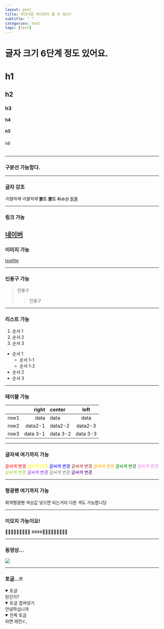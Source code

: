 ```yaml
---
layout: post
title: 마크다운 어디까지 쓸 수 있나?
subtitle: ^_^
categories: test
tags: [test]
---
```


# 글자 크기 6단계 정도 있어요.

# h1

## h2

### h3

#### h4

##### h5

###### h6

---

### 구분선 가능함다.

---

### 글자 강조

_이탤릭체_
_이탤릭체_
**볼드**
**볼드**
~~취소선~~
<U>밑줄</U>

---

### 링크 가능

## [네이버](https://www.naver.com)

### 이미지 가능

[testfile](https://kernel360.github.io/blog/assets/images/banners/kernel-title-1.png)

---

### 인용구 가능

> 인용구
>
> > 인용구

---

### 리스트 가능

1. 순서 1
2. 순서 2
3. 순서 3

- 순서 1
  - 순서 1-1
  - 순서 1-2
- 순서 2
- 순서 3

---

### 테이블 가능

|      |    right | center   |   left   |
| ---- | -------: | :------- | :------: |
| row1 |     data | data     |   data   |
| row2 |  data2-1 | data2-2  | data2-3  |
| row3 | data 3-1 | data 3-2 | data 3-3 |

---

### 글자색 여기까지 가능

<span style="color:red"> 글씨색 변경 </span>
<span style="color:yellow"> 글씨색 변경 </span>
<span style="color:blue"> 글씨색 변경 </span>
<span style="color:brown"> 글씨색 변경 </span>
<span style="color:orange"> 글씨색 변경 </span>
<span style="color:green"> 글씨색 변경 </span>
<span style="color:violet"> 글씨색 변경 </span>
<span style="color:yellowgreen"> 글씨색 변경 </span>
<span style="color:blueviolet"> 글씨색 변경 </span>
<span style="color:gray"> 글씨색 변경 </span>
<span style="color:indigo"> 글씨색 변경 </span>

---

### 형광펜 여기까지 가능

<span style="background-color: #f6f8fa">회색형광펜</span>
색상값 넣으면 되는거라 다른 색도 가능합니당

---

### 이모지 가능이요!

🍏🍎🍐🍊🍋🍌🍉🍇🍓
####🍏🍎🍐🍊🍋🍌🍉🍇🍓

---

### 동영상...

![](https://www.youtube.com/watch?v=fil0RhinCv0)

---

### 토글...!!

<details open="">
<summary>토글</summary>
된건가?
</div>
</details>

<details open="">
<summary>토글 겹쳐넣기</summary>
안녕하십니까

<details open="">
<summary>안쪽 토글</summary>
되면 레전ㄷ,
</div>
</details>

</div>
</details>
